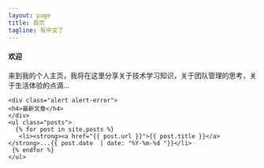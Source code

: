 ```yaml
---
layout: page
title: 首页
tagline: 有中文了
---
```


<div class="row">
<div class="alert alert-info">
<h4>欢迎</h4> 来到我的个人主页，我将在这里分享关于技术学习知识，关于团队管理的思考，关于生活体验的点滴...
</div>
</div>

<div class="row">
    
	<div class="alert alert-error">
	<h4>最新文章</h4>
	</div>
	<ul class="posts">
	  {% for post in site.posts %}
	   <li><strong><a href="{{ post.url }}">{{ post.title }}</a></strong>...{{ post.date  | date: "%Y-%m-%d "}}</li>
	 {% endfor %}
	</ul>
</div>
<!--
<div class="span8">
	<h3>文章列表</h3>
>奇怪了
</div>

<div class="span4">

</div>

-->